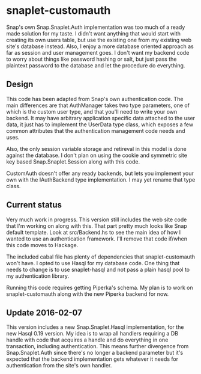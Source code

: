 # snaplet-customauth

Snap's own Snap.Snaplet.Auth implementation was too much of a ready
made solution for my taste.  I didn't want anything that would start
with creating its own users table, but use the existing one from my
existing web site's database instead.  Also, I enjoy a more database
oriented approach as far as session and user management goes.  I don't
want my backend code to worry about things like password hashing or
salt, but just pass the plaintext password to the database and let the
procedure do everything.

## Design

This code has been adapted from Snap's own authentication code.  The
main differences are that AuthManager takes two type parameters, one
of which is the custom user type, and that you'll need to write your
own backend.  It may have arbitrary application specific data attached
to the user data, it just has to implement the UserData type class,
which exposes a few common attributes that the authentication
management code needs and uses.

Also, the only session variable storage and retireval in this model is
done against the database.  I don't plan on using the cookie and
symmetric site key based Snap.Snaplet.Session along with this code.

CustomAuth doesn't offer any ready backends, but lets you implement
your own with the IAuthBackend type implementation.  I may yet rename
that type class.

## Current status

Very much work in progress.  This version still includes the web site
code that I'm working on along with this.  That part pretty much looks
like Snap default template.  Look at src/Backend.hs to see the main
idea of how I wanted to use an authentication framework.  I'll remove
that code if/when this code moves to Hackage.

The included cabal file has plenty of dependencies that
snaplet-customauth won't have.  I opted to use Hasql for my database
code.  One thing that needs to change is to use snaplet-hasql and not
pass a plain hasql pool to my authentication library.

Running this code requires getting Piperka's schema.  My plan is to
work on snaplet-customauth along with the new Piperka backend for now.

## Update 2016-02-07

This version includes a new Snap.Snaplet.Hasql implementation, for the
new Hasql 0.19 version.  My idea is to wrap all handlers requiring a
DB handle with code that acquires a handle and do everything in one
transaction, including authentication.  This means further divergence
from Snap.Snaplet.Auth since there's no longer a backend parameter but
it's expected that the backend implementation gets whatever it needs
for authentication from the site's own handler.
